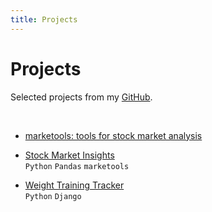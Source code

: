 ```yaml
---
title: Projects
---
```

# Projects

Selected projects from my [GitHub](https://github.com/AlbertRtk/).

<br />

* [marketools: tools for stock market analysis](https://pypi.org/project/marketools/)

* [Stock Market Insights](https://albertrtk.github.io/stock_market_insights/)<br />
    `Python` `Pandas` `marketools`

* [Weight Training Tracker](https://albertrtk.github.io/weight_training_tracker/)<br />
    `Python` `Django`
